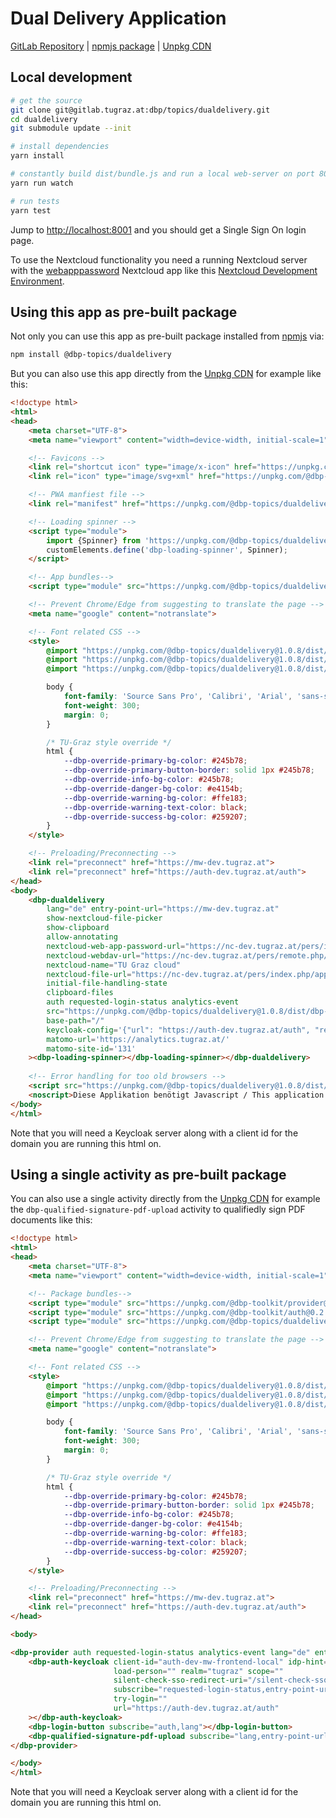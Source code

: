 # Dual Delivery Application

[GitLab Repository](https://gitlab.tugraz.at/dbp/dual-delivery/dualdelivery) |
[npmjs package](https://www.npmjs.com/package/@dbp-topics/dualdelivery) |
[Unpkg CDN](https://unpkg.com/browse/@dbp-topics/dualdelivery/)

## Local development

```bash
# get the source
git clone git@gitlab.tugraz.at:dbp/topics/dualdelivery.git
cd dualdelivery
git submodule update --init

# install dependencies
yarn install

# constantly build dist/bundle.js and run a local web-server on port 8001 
yarn run watch

# run tests
yarn test
```

Jump to <http://localhost:8001> and you should get a Single Sign On login page.

To use the Nextcloud functionality you need a running Nextcloud server with the
[webapppassword](https://gitlab.tugraz.at/DBP/Middleware/Nextcloud/webapppassword) Nextcloud app like this
[Nextcloud Development Environment](https://gitlab.tugraz.at/DBP/Middleware/Nextcloud/webapppassword/-/tree/master/docker).

## Using this app as pre-built package

Not only you can use this app as pre-built package installed from [npmjs](https://www.npmjs.com/package/@dbp-topics/dualdelivery) via:

```bash
npm install @dbp-topics/dualdelivery
```

But you can also use this app directly from the [Unpkg CDN](https://unpkg.com/browse/@dbp-topics/dualdelivery/)
for example like this:

```html
<!doctype html>
<html>
<head>
    <meta charset="UTF-8">
    <meta name="viewport" content="width=device-width, initial-scale=1">

    <!-- Favicons -->
    <link rel="shortcut icon" type="image/x-icon" href="https://unpkg.com/@dbp-topics/dualdelivery@1.0.8/dist/local/@dbp-topics/dualdelivery/favicon.ico">
    <link rel="icon" type="image/svg+xml" href="https://unpkg.com/@dbp-topics/dualdelivery@1.0.8/dist/local/@dbp-topics/dualdelivery/favicon.svg" sizes="any">

    <!-- PWA manfiest file -->
    <link rel="manifest" href="https://unpkg.com/@dbp-topics/dualdelivery@1.0.8/dist/dbp-dualdelivery.manifest.json">

    <!-- Loading spinner -->
    <script type="module">
        import {Spinner} from 'https://unpkg.com/@dbp-topics/dualdelivery@1.0.8/dist/local/@dbp-topics/dualdelivery/spinner.js';
        customElements.define('dbp-loading-spinner', Spinner);
    </script>

    <!-- App bundles-->
    <script type="module" src="https://unpkg.com/@dbp-topics/dualdelivery@1.0.8/dist/dbp-dualdelivery.js"></script>

    <!-- Prevent Chrome/Edge from suggesting to translate the page -->
    <meta name="google" content="notranslate">

    <!-- Font related CSS -->
    <style>
        @import "https://unpkg.com/@dbp-topics/dualdelivery@1.0.8/dist/local/@dbp-topics/dualdelivery/fonts/source-sans-pro/300.css";
        @import "https://unpkg.com/@dbp-topics/dualdelivery@1.0.8/dist/local/@dbp-topics/dualdelivery/fonts/source-sans-pro/400.css";
        @import "https://unpkg.com/@dbp-topics/dualdelivery@1.0.8/dist/local/@dbp-topics/dualdelivery/fonts/source-sans-pro/600.css";

        body {
            font-family: 'Source Sans Pro', 'Calibri', 'Arial', 'sans-serif';
            font-weight: 300;
            margin: 0;
        }

        /* TU-Graz style override */
        html {
            --dbp-override-primary-bg-color: #245b78;
            --dbp-override-primary-button-border: solid 1px #245b78;
            --dbp-override-info-bg-color: #245b78;
            --dbp-override-danger-bg-color: #e4154b;
            --dbp-override-warning-bg-color: #ffe183;
            --dbp-override-warning-text-color: black;
            --dbp-override-success-bg-color: #259207;
        }
    </style>

    <!-- Preloading/Preconnecting -->
    <link rel="preconnect" href="https://mw-dev.tugraz.at">
    <link rel="preconnect" href="https://auth-dev.tugraz.at/auth">
</head>
<body>
    <dbp-dualdelivery
        lang="de" entry-point-url="https://mw-dev.tugraz.at"
        show-nextcloud-file-picker
        show-clipboard
        allow-annotating
        nextcloud-web-app-password-url="https://nc-dev.tugraz.at/pers/index.php/apps/webapppassword"
        nextcloud-webdav-url="https://nc-dev.tugraz.at/pers/remote.php/dav/files"
        nextcloud-name="TU Graz cloud"
        nextcloud-file-url="https://nc-dev.tugraz.at/pers/index.php/apps/files/?dir="
        initial-file-handling-state
        clipboard-files
        auth requested-login-status analytics-event
        src="https://unpkg.com/@dbp-topics/dualdelivery@1.0.8/dist/dbp-dualdelivery.topic.metadata.json"
        base-path="/"
        keycloak-config='{"url": "https://auth-dev.tugraz.at/auth", "realm": "tugraz", "clientId": "auth-dev-mw-frontend-local", "silentCheckSsoRedirectUri": "/silent-check-sso.html"}'
        matomo-url='https://analytics.tugraz.at/'
        matomo-site-id='131'
    ><dbp-loading-spinner></dbp-loading-spinner></dbp-dualdelivery>
    
    <!-- Error handling for too old browsers -->
    <script src="https://unpkg.com/@dbp-topics/dualdelivery@1.0.8/dist/local/@dbp-topics/dualdelivery/browser-check.js" defer></script>
    <noscript>Diese Applikation benötigt Javascript / This application requires Javascript</noscript>
</body>
</html>
```

Note that you will need a Keycloak server along with a client id for the domain you are running this html on.

## Using a single activity as pre-built package

You can also use a single activity directly from the [Unpkg CDN](https://unpkg.com/browse/@dbp-topics/dualdelivery/)
for example the `dbp-qualified-signature-pdf-upload` activity to qualifiedly sign PDF documents like this:

```html
<!doctype html>
<html>
<head>
    <meta charset="UTF-8">
    <meta name="viewport" content="width=device-width, initial-scale=1">

    <!-- Package bundles-->
    <script type="module" src="https://unpkg.com/@dbp-toolkit/provider@0.2.2/dist/dbp-provider.js"></script>
    <script type="module" src="https://unpkg.com/@dbp-toolkit/auth@0.2.2/dist/dbp-auth.js"></script>
    <script type="module" src="https://unpkg.com/@dbp-topics/dualdelivery@1.0.8/dist/dbp-qualified-signature-pdf-upload.js"></script>

    <!-- Prevent Chrome/Edge from suggesting to translate the page -->
    <meta name="google" content="notranslate">

    <!-- Font related CSS -->
    <style>
        @import "https://unpkg.com/@dbp-topics/dualdelivery@1.0.8/dist/local/@dbp-topics/dualdelivery/fonts/source-sans-pro/300.css";
        @import "https://unpkg.com/@dbp-topics/dualdelivery@1.0.8/dist/local/@dbp-topics/dualdelivery/fonts/source-sans-pro/400.css";
        @import "https://unpkg.com/@dbp-topics/dualdelivery@1.0.8/dist/local/@dbp-topics/dualdelivery/fonts/source-sans-pro/600.css";

        body {
            font-family: 'Source Sans Pro', 'Calibri', 'Arial', 'sans-serif';
            font-weight: 300;
            margin: 0;
        }

        /* TU-Graz style override */
        html {
            --dbp-override-primary-bg-color: #245b78;
            --dbp-override-primary-button-border: solid 1px #245b78;
            --dbp-override-info-bg-color: #245b78;
            --dbp-override-danger-bg-color: #e4154b;
            --dbp-override-warning-bg-color: #ffe183;
            --dbp-override-warning-text-color: black;
            --dbp-override-success-bg-color: #259207;
        }
    </style>

    <!-- Preloading/Preconnecting -->
    <link rel="preconnect" href="https://mw-dev.tugraz.at">
    <link rel="preconnect" href="https://auth-dev.tugraz.at/auth">
</head>

<body>

<dbp-provider auth requested-login-status analytics-event lang="de" entry-point-url="https://mw-dev.tugraz.at">
    <dbp-auth-keycloak client-id="auth-dev-mw-frontend-local" idp-hint=""
                       load-person="" realm="tugraz" scope=""
                       silent-check-sso-redirect-uri="/silent-check-sso.html"
                       subscribe="requested-login-status,entry-point-url,lang"
                       try-login=""
                       url="https://auth-dev.tugraz.at/auth"
    ></dbp-auth-keycloak>
    <dbp-login-button subscribe="auth,lang"></dbp-login-button>
    <dbp-qualified-signature-pdf-upload subscribe="lang,entry-point-url,auth"></dbp-qualified-signature-pdf-upload>
</dbp-provider>

</body>
</html>
```

Note that you will need a Keycloak server along with a client id for the domain you are running this html on.
